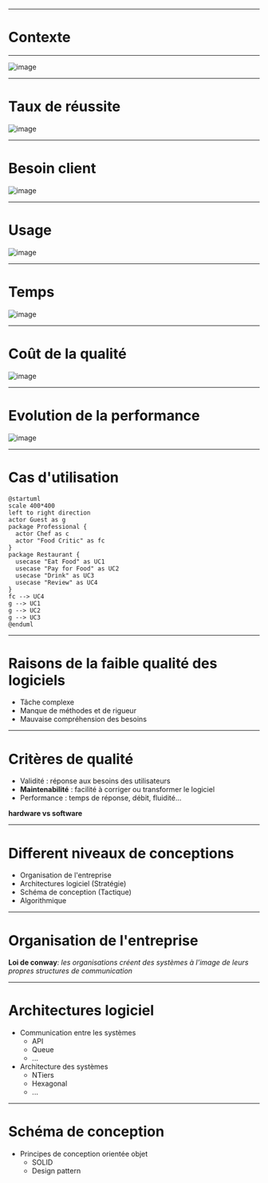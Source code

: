 
---

# Contexte
---

 ![image](./S1/src/assets/everything-is-fine-itsfine.gif)

---
# Taux de réussite

![image](./S1/src/assets/chaosreport.png)

---

  # Besoin client
 ![image](./S1/src/assets/gestion_projet_balancoire.jpg)

---

# Usage
![image](./S1/src/assets/fonctionnalités.png)

---
 # Temps
![image](./S1/src/assets/NOTime.jfif)

---
 # Coût de la qualité
 ![image](./S1/src/assets/CostOfDefect.webp)

---
  # Evolution de la performance
 ![image](./S1/src/assets/ProductivityByRelease.webp)

---
 # Cas d'utilisation
```plantuml
@startuml
scale 400*400
left to right direction
actor Guest as g
package Professional {
  actor Chef as c
  actor "Food Critic" as fc
}
package Restaurant {
  usecase "Eat Food" as UC1
  usecase "Pay for Food" as UC2
  usecase "Drink" as UC3
  usecase "Review" as UC4
}
fc --> UC4
g --> UC1
g --> UC2
g --> UC3
@enduml
```
---

 # Raisons de la faible qualité des logiciels
* Tâche complexe
* Manque de méthodes et de rigueur
* Mauvaise compréhension des besoins

---
 # Critères de qualité
* Validité : réponse aux besoins des utilisateurs
* **Maintenabilité** : facilité à corriger ou transformer le logiciel
* Performance : temps de réponse, débit, fluidité...

**hardware vs software**

---
# Different niveaux de conceptions

* Organisation de l'entreprise
* Architectures logiciel (Stratégie)
* Schéma de conception (Tactique)
* Algorithmique

---
 # Organisation de l'entreprise

**Loi de conway**:
 _les organisations créent des systèmes à l’image de leurs propres structures de communication_

---
 # Architectures logiciel

* Communication entre les systèmes
    * API
    * Queue
    * ...
* Architecture des systèmes
    * NTiers
    * Hexagonal
    * ...

---
# Schéma de conception

 * Principes de conception orientée objet
    * SOLID
    * Design pattern

